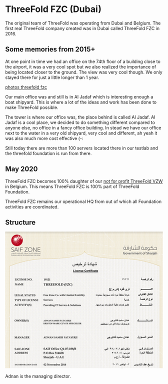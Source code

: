 # ThreeFold FZC (Dubai)

The original team of ThreeFold was operating from Dubai and Belgium.
The first real ThreeFold company created was in Dubai called ThreeFold FZC in 2016.


## Some memories from 2015+

At one point in time we had an office on the 74th floor of a building close to the airport, it was a very cool spot but we also realized the importance of being located closer to the ground. 
The view was very cool though. We only stayed there for just a little longer than 1 year.

[photos threefold fzc](structure/images_threefold_fzc.html ':include :type=iframe width=100% height=550px frameBorder="0" scrolling="no" align="center"')

Our main office was and still is in Al Jadaf which is interesting enough a boat shipyard.
This is where a lot of the ideas and work has been done to make ThreeFold possible.


The tower is where our office was, the place behind is called Al Jadaf. Al Jadaf is a cool place, we decided to do something different compared to anyone else, no office in a fancy office building. In stead we have our office next to the water in a very old shipyard, very cool and different, ah yeah it was also much more cost effective (-:

Still today there are more than 100 servers located there in our testlab and the threefold foundation is run from there.

## May 2020

ThreeFold FZC becomes 100% daughter of our [not for profit ThreeFold VZW](threefold_vzw.md) in Belgium. This means ThreeFold FZC is 100% part of ThreeFold Foundation.


ThreeFold FZC remains our operational HQ from out of which all Foundation activities are coordinated. 


## Structure

![](./img/license_threefoldfzc.png ':size=800x900')

Adnan is the managing director.